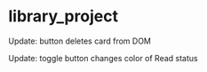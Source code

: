 # library_project

Update: button deletes card from DOM

Update: toggle button changes color of Read status